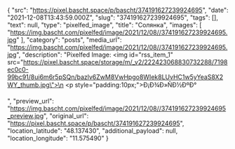 {
  "src": "https://pixel.bascht.space/p/bascht/374191627239924695",
  "date": "2021-12-08T13:43:59.000Z",
  "slug": "374191627239924695",
  "tags": [],
  "text": null,
  "type": "pixelfed_image",
  "title": "Солянка",
  "images": [
    "https://img.bascht.com/pixelfed/image/2021/12/08//374191627239924695.jpg"
  ],
  "category": "posts",
  "media_url": "https://img.bascht.com/pixelfed/image/2021/12/08//374191627239924695.jpg",
  "description": "Pixelfed Image: <img id=\"rss_item_1\" src=\"https://pixel.bascht.space/storage/m/_v2/222423068830732288/7198ec0c0-99bc91/8ui6m6r5pSQn/bazlv6ZwM8VwHpgo8WIek8LUvHC1w5yYeaS8X2WY_thumb.jpg\">\n            <p style=\"padding:10px;\">Ð¡Ð¾Ð»ÑÐ½ÐºÐ°</p>",
  "preview_url": "https://img.bascht.com/pixelfed/image/2021/12/08//374191627239924695_preview.jpg",
  "original_url": "https://pixel.bascht.space/p/bascht/374191627239924695",
  "location_latitude": "48.137430",
  "additional_payload": null,
  "location_longitude": "11.575490"
}